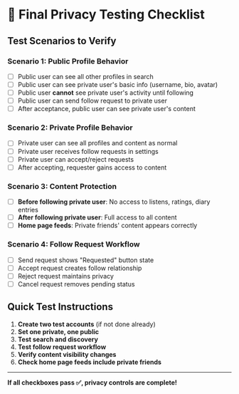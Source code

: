 # 🧪 Final Privacy Testing Checklist

## Test Scenarios to Verify

### **Scenario 1: Public Profile Behavior**
- [ ] Public user can see all other profiles in search
- [ ] Public user can see private user's basic info (username, bio, avatar)
- [ ] Public user **cannot** see private user's activity until following
- [ ] Public user can send follow request to private user
- [ ] After acceptance, public user can see private user's content

### **Scenario 2: Private Profile Behavior**  
- [ ] Private user can see all profiles and content as normal
- [ ] Private user receives follow requests in settings
- [ ] Private user can accept/reject requests
- [ ] After accepting, requester gains access to content

### **Scenario 3: Content Protection**
- [ ] **Before following private user**: No access to listens, ratings, diary entries
- [ ] **After following private user**: Full access to all content
- [ ] **Home page feeds**: Private friends' content appears correctly

### **Scenario 4: Follow Request Workflow**
- [ ] Send request shows "Requested" button state
- [ ] Accept request creates follow relationship  
- [ ] Reject request maintains privacy
- [ ] Cancel request removes pending status

## Quick Test Instructions

1. **Create two test accounts** (if not done already)
2. **Set one private, one public**
3. **Test search and discovery**
4. **Test follow request workflow**
5. **Verify content visibility changes**
6. **Check home page feeds include private friends**

---

**If all checkboxes pass ✅, privacy controls are complete!**